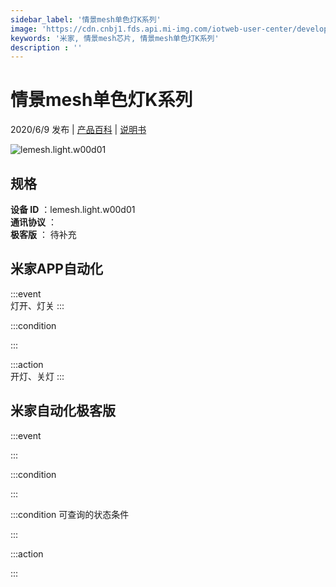 ```yaml
---
sidebar_label: '情景mesh单色灯K系列'
image: 'https://cdn.cnbj1.fds.api.mi-img.com/iotweb-user-center/developer_1679047687997HGTiVt0l.png?GalaxyAccessKeyId=AKVGLQWBOVIRQ3XLEW&Expires=9223372036854775807&Signature=bDXJPKREOWFAn4ctASSK0WLC1mQ='
keywords: '米家, 情景mesh芯片, 情景mesh单色灯K系列'
description : ''
---
```

# 情景mesh单色灯K系列

2020/6/9 发布 | [产品百科](https://home.mi.com/webapp/content/baike/product/index.html?model=lemesh.light.w00d01/) | [说明书](https://home.mi.com/views/introduction.html?model=lemesh.light.w00d01&region=cn)

![lemesh.light.w00d01](https://cdn.cnbj1.fds.api.mi-img.com/iotweb-user-center/developer_1679047687997HGTiVt0l.png?GalaxyAccessKeyId=AKVGLQWBOVIRQ3XLEW&Expires=9223372036854775807&Signature=bDXJPKREOWFAn4ctASSK0WLC1mQ=)

## 规格  
> 
**设备 ID** ：lemesh.light.w00d01  
**通讯协议** ：  
**极客版**  ： 待补充 


## 米家APP自动化  

:::event  
灯开、灯关
:::

:::condition  

:::

:::action   
开灯、关灯
:::

## 米家自动化极客版  

:::event  

:::

:::condition  

:::

:::condition 可查询的状态条件  

:::

:::action  

:::

        
